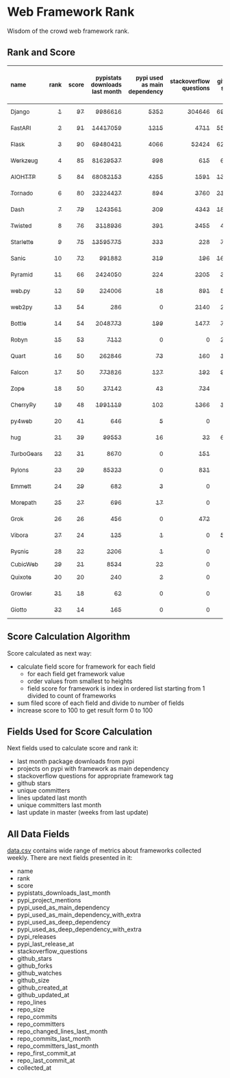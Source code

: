 # Web Framework Rank
Wisdom of the crowd web framework rank.

## Rank and Score
<sub>name</sub> | <sub>rank</sub> | <sub>score</sub> | <sub>pypistats downloads last month</sub> | <sub>pypi used as main dependency</sub> | <sub>stackoverflow questions</sub> | <sub>github stars</sub> | <sub>repo unique committers</sub> | <sub>repo changed lines last month</sub> | <sub>repo unique committers last month</sub> | <sub>repo last commit</sub>
:--- | ---: | ---: | ---: | ---: | ---: | ---: | ---: | ---: | ---: | ---:
[<sub>Django</sub>](https://github.com/django/django "first commit: 2005-07-13") | [<sub>1</sub>](# "  +0 last week") | [<sub>97</sub>](# "  +2 last week") | [<sub>9986616</sub>](# "  #7 in pypistats downloads last month +2.89% last week") | [<sub>5352</sub>](# "  #1 in pypi used as main dependency +0.26% last week") | [<sub>304646</sub>](# "  #1 in stackoverflow questions +0.01% last week") | [<sub>69094</sub>](# "  #1 in github stars +0.18% last week") | [<sub>2855</sub>](# "  #1 in repo unique committers +0.11% last week") | [<sub>20694</sub>](# "▲ #2 in repo changed lines last month +125.4% last week") | [<sub>46</sub>](# "  #1 in repo unique committers last month +0.0% last week") | [<sub>2023-03-04</sub>](# "▲ #1 in repo last commit 1 week ago")
[<sub>FastAPI</sub>](https://github.com/tiangolo/fastapi "first commit: 2018-12-05; uses: Starlette") | [<sub>2</sub>](# "▲ +1 last week") | [<sub>91</sub>](# "▲ +2 last week") | [<sub>14417059</sub>](# "  #5 in pypistats downloads last month +3.93% last week") | [<sub>1215</sub>](# "  #4 in pypi used as main dependency +1.84% last week") | [<sub>4711</sub>](# "  #3 in stackoverflow questions +0.81% last week") | [<sub>55139</sub>](# "  #3 in github stars +0.44% last week") | [<sub>434</sub>](# "  #6 in repo unique committers +0.7% last week") | [<sub>3324</sub>](# "▲ #6 in repo changed lines last month +53.89% last week") | [<sub>17</sub>](# "  #2 in repo unique committers last month +30.77% last week") | [<sub>2023-03-04</sub>](# "▲ #1 in repo last commit 1 week ago")
[<sub>Flask</sub>](https://github.com/pallets/flask "first commit: 2010-04-06; uses: Werkzeug") | [<sub>3</sub>](# "▼ -1 last week") | [<sub>90</sub>](# "▼ -2 last week") | [<sub>69480421</sub>](# "  #2 in pypistats downloads last month -1.01% last week") | [<sub>4066</sub>](# "  #3 in pypi used as main dependency +0.35% last week") | [<sub>52424</sub>](# "  #2 in stackoverflow questions -0.39% last week") | [<sub>62090</sub>](# "  #2 in github stars +0.11% last week") | [<sub>823</sub>](# "  #2 in repo unique committers +0.0% last week") | [<sub>5333</sub>](# "  #4 in repo changed lines last month -0.26% last week") | [<sub>5</sub>](# "▼ #8 in repo unique committers last month -16.67% last week") | [<sub>2023-03-01</sub>](# "▼ #5 in repo last commit 1 week ago")
[<sub>Werkzeug</sub>](https://github.com/pallets/werkzeug "first commit: 2007-05-04; used by: Flask and Quart") | [<sub>4</sub>](# "▲ +2 last week") | [<sub>85</sub>](# "▲ +2 last week") | [<sub>81629537</sub>](# "  #1 in pypistats downloads last month -0.73% last week") | [<sub>998</sub>](# "  #5 in pypi used as main dependency +0.6% last week") | [<sub>615</sub>](# "  #15 in stackoverflow questions +0.16% last week") | [<sub>6297</sub>](# "  #12 in github stars +0.06% last week") | [<sub>479</sub>](# "  #4 in repo unique committers +0.21% last week") | [<sub>12334</sub>](# "▼ #3 in repo changed lines last month +20.5% last week") | [<sub>8</sub>](# "▲ #5 in repo unique committers last month +33.33% last week") | [<sub>2023-03-04</sub>](# "▲ #1 in repo last commit 1 week ago")
[<sub>AIOHTTP</sub>](https://github.com/aio-libs/aiohttp "first commit: 2013-10-01") | [<sub>5</sub>](# "▼ -1 last week") | [<sub>84</sub>](# "▼ -1 last week") | [<sub>68082153</sub>](# "  #3 in pypistats downloads last month +1.6% last week") | [<sub>4255</sub>](# "  #2 in pypi used as main dependency +0.73% last week") | [<sub>1591</sub>](# "  #9 in stackoverflow questions +0.13% last week") | [<sub>13319</sub>](# "  #7 in github stars +0.17% last week") | [<sub>692</sub>](# "  #3 in repo unique committers +0.0% last week") | [<sub>655</sub>](# "  #11 in repo changed lines last month +6.33% last week") | [<sub>7</sub>](# "▼ #6 in repo unique committers last month +0.0% last week") | [<sub>2023-02-28</sub>](# "▼ #5 in repo last commit 1 week ago")
[<sub>Tornado</sub>](https://github.com/tornadoweb/tornado "first commit: 2009-09-09") | [<sub>6</sub>](# "▼ -1 last week") | [<sub>80</sub>](# "▼ -4 last week") | [<sub>23224427</sub>](# "  #4 in pypistats downloads last month +1.74% last week") | [<sub>894</sub>](# "  #6 in pypi used as main dependency +0.34% last week") | [<sub>3760</sub>](# "  #5 in stackoverflow questions +0.03% last week") | [<sub>21004</sub>](# "  #4 in github stars +0.06% last week") | [<sub>448</sub>](# "  #5 in repo unique committers +0.0% last week") | [<sub>1268</sub>](# "▼ #9 in repo changed lines last month -23.38% last week") | [<sub>3</sub>](# "▼ #11 in repo unique committers last month +0.0% last week") | [<sub>2023-02-21</sub>](# "▼ #14 in repo last commit 2 weeks ago")
[<sub>Dash</sub>](https://github.com/plotly/dash "first commit: 2015-04-10") | [<sub>7</sub>](# "  +0 last week") | [<sub>79</sub>](# "  +0 last week") | [<sub>1243561</sub>](# "  #12 in pypistats downloads last month +2.62% last week") | [<sub>309</sub>](# "  #10 in pypi used as main dependency +1.31% last week") | [<sub>4343</sub>](# "  #4 in stackoverflow questions +0.09% last week") | [<sub>18205</sub>](# "  #5 in github stars +0.28% last week") | [<sub>160</sub>](# "  #15 in repo unique committers +0.63% last week") | [<sub>146216</sub>](# "  #1 in repo changed lines last month +4.61% last week") | [<sub>6</sub>](# "▲ #7 in repo unique committers last month +50.0% last week") | [<sub>2023-03-02</sub>](# "▼ #5 in repo last commit 1 week ago")
[<sub>Twisted</sub>](https://github.com/twisted/twisted "first commit: 2001-07-09") | [<sub>8</sub>](# "▲ +2 last week") | [<sub>76</sub>](# "▲ +3 last week") | [<sub>3118936</sub>](# "  #8 in pypistats downloads last month +0.05% last week") | [<sub>391</sub>](# "  #7 in pypi used as main dependency +0.0% last week") | [<sub>3455</sub>](# "  #6 in stackoverflow questions +0.03% last week") | [<sub>4962</sub>](# "  #15 in github stars +0.08% last week") | [<sub>294</sub>](# "  #9 in repo unique committers +0.0% last week") | [<sub>1655</sub>](# "▲ #8 in repo changed lines last month +168.23% last week") | [<sub>5</sub>](# "▲ #8 in repo unique committers last month +66.67% last week") | [<sub>2023-02-27</sub>](# "▲ #5 in repo last commit 1 week ago")
[<sub>Starlette</sub>](https://github.com/encode/starlette "first commit: 2018-06-25; used by: FastAPI") | [<sub>9</sub>](# "▼ -1 last week") | [<sub>75</sub>](# "▼ -1 last week") | [<sub>13595775</sub>](# "  #6 in pypistats downloads last month +1.45% last week") | [<sub>333</sub>](# "  #8 in pypi used as main dependency +1.22% last week") | [<sub>228</sub>](# "  #17 in stackoverflow questions -0.87% last week") | [<sub>7945</sub>](# "  #9 in github stars +0.28% last week") | [<sub>237</sub>](# "  #11 in repo unique committers +0.42% last week") | [<sub>1075</sub>](# "▼ #10 in repo changed lines last month +1.32% last week") | [<sub>13</sub>](# "  #3 in repo unique committers last month +8.33% last week") | [<sub>2023-03-03</sub>](# "▼ #5 in repo last commit 1 week ago")
[<sub>Sanic</sub>](https://github.com/sanic-org/sanic "first commit: 2016-05-26") | [<sub>10</sub>](# "▼ -1 last week") | [<sub>72</sub>](# "▼ -2 last week") | [<sub>991882</sub>](# "  #13 in pypistats downloads last month +1.27% last week") | [<sub>319</sub>](# "  #9 in pypi used as main dependency +0.63% last week") | [<sub>196</sub>](# "  #18 in stackoverflow questions +0.0% last week") | [<sub>16885</sub>](# "  #6 in github stars +0.13% last week") | [<sub>362</sub>](# "  #7 in repo unique committers +0.0% last week") | [<sub>2607</sub>](# "▼ #7 in repo changed lines last month +16.96% last week") | [<sub>4</sub>](# "▼ #10 in repo unique committers last month -20.0% last week") | [<sub>2023-02-27</sub>](# "▼ #5 in repo last commit 1 week ago")
[<sub>Pyramid</sub>](https://github.com/Pylons/pyramid "first commit: 2008-07-04; used by: CubicWeb") | [<sub>11</sub>](# "  +0 last week") | [<sub>66</sub>](# "  -2 last week") | [<sub>2424050</sub>](# "  #9 in pypistats downloads last month +6.7% last week") | [<sub>224</sub>](# "  #11 in pypi used as main dependency +0.0% last week") | [<sub>2205</sub>](# "  #7 in stackoverflow questions -0.05% last week") | [<sub>3760</sub>](# "  #16 in github stars +0.16% last week") | [<sub>362</sub>](# "  #7 in repo unique committers +0.0% last week") | [<sub>7</sub>](# "  #15 in repo changed lines last month -77.42% last week") | [<sub>1</sub>](# "▼ #13 in repo unique committers last month -50.0% last week") | [<sub>2023-02-16</sub>](# "▼ #15 in repo last commit 3 weeks ago")
[<sub>web.py</sub>](https://github.com/webpy/webpy "first commit: 1970-01-01") | [<sub>12</sub>](# "▲ +7 last week") | [<sub>59</sub>](# "▲ +13 last week") | [<sub>224006</sub>](# "  #16 in pypistats downloads last month +6.76% last week") | [<sub>18</sub>](# "  #18 in pypi used as main dependency +5.88% last week") | [<sub>891</sub>](# "  #12 in stackoverflow questions +0.0% last week") | [<sub>5779</sub>](# "  #13 in github stars +0.07% last week") | [<sub>94</sub>](# "  #18 in repo unique committers +0.0% last week") | [<sub>108</sub>](# "▲ #13 in repo changed lines last month +100% last week") | [<sub>1</sub>](# "▲ #13 in repo unique committers last month +100% last week") | [<sub>2023-03-02</sub>](# "▲ #5 in repo last commit 1 week ago")
[<sub>web2py</sub>](https://github.com/web2py/web2py "first commit: 2011-11-23") | [<sub>13</sub>](# "▲ +4 last week") | [<sub>54</sub>](# "▲ +5 last week") | [<sub>286</sub>](# "  #28 in pypistats downloads last month -17.58% last week") | [<sub>0</sub>](# "  #26 in pypi used as main dependency +100% last week") | [<sub>2140</sub>](# "  #8 in stackoverflow questions +0.0% last week") | [<sub>2034</sub>](# "  #18 in github stars +0.05% last week") | [<sub>271</sub>](# "  #10 in repo unique committers +0.0% last week") | [<sub>116</sub>](# "▲ #12 in repo changed lines last month +286.67% last week") | [<sub>3</sub>](# "▲ #11 in repo unique committers last month +50.0% last week") | [<sub>2023-03-01</sub>](# "▲ #5 in repo last commit 1 week ago")
[<sub>Bottle</sub>](https://github.com/bottlepy/bottle "first commit: 2009-06-30") | [<sub>14</sub>](# "  +0 last week") | [<sub>54</sub>](# "  +1 last week") | [<sub>2048773</sub>](# "▲ #10 in pypistats downloads last month -0.57% last week") | [<sub>199</sub>](# "  #12 in pypi used as main dependency +0.51% last week") | [<sub>1477</sub>](# "  #10 in stackoverflow questions +0.07% last week") | [<sub>7910</sub>](# "  #10 in github stars +0.1% last week") | [<sub>231</sub>](# "  #12 in repo unique committers +0.0% last week") | [<sub>0</sub>](# "  #18 in repo changed lines last month +100% last week") | [<sub>0</sub>](# "  #18 in repo unique committers last month +100% last week") | [<sub>2022-09-05</sub>](# "  #23 in repo last commit 26 weeks ago")
[<sub>Robyn</sub>](https://github.com/sansyrox/robyn "first commit: 2021-05-22") | [<sub>15</sub>](# "▼ -3 last week") | [<sub>53</sub>](# "▼ -1 last week") | [<sub>7112</sub>](# "  #22 in pypistats downloads last month +3.72% last week") | [<sub>0</sub>](# "  #26 in pypi used as main dependency +100% last week") | [<sub>0</sub>](# "  #23 in stackoverflow questions +100% last week") | [<sub>2466</sub>](# "  #17 in github stars +0.82% last week") | [<sub>42</sub>](# "  #21 in repo unique committers +2.44% last week") | [<sub>3398</sub>](# "  #5 in repo changed lines last month -3.96% last week") | [<sub>12</sub>](# "▼ #4 in repo unique committers last month +0.0% last week") | [<sub>2023-03-04</sub>](# "  #1 in repo last commit 1 week ago")
[<sub>Quart</sub>](https://github.com/pallets/quart "first commit: 2017-05-14; uses: Werkzeug") | [<sub>16</sub>](# "▼ -3 last week") | [<sub>50</sub>](# "▼ -4 last week") | [<sub>262846</sub>](# "  #15 in pypistats downloads last month -1.36% last week") | [<sub>73</sub>](# "  #15 in pypi used as main dependency +1.39% last week") | [<sub>160</sub>](# "  #20 in stackoverflow questions +0.63% last week") | [<sub>1648</sub>](# "  #20 in github stars +1.23% last week") | [<sub>87</sub>](# "  #19 in repo unique committers +0.0% last week") | [<sub>4</sub>](# "▼ #16 in repo changed lines last month -94.67% last week") | [<sub>1</sub>](# "▼ #13 in repo unique committers last month -50.0% last week") | [<sub>2023-02-12</sub>](# "▼ #15 in repo last commit 3 weeks ago")
[<sub>Falcon</sub>](https://github.com/falconry/falcon "first commit: 2012-12-06; used by: hug") | [<sub>17</sub>](# "▼ -1 last week") | [<sub>50</sub>](# "▼ +0 last week") | [<sub>773826</sub>](# "  #14 in pypistats downloads last month +3.17% last week") | [<sub>127</sub>](# "  #13 in pypi used as main dependency +0.0% last week") | [<sub>192</sub>](# "  #19 in stackoverflow questions -0.52% last week") | [<sub>9016</sub>](# "  #8 in github stars +0.02% last week") | [<sub>203</sub>](# "  #13 in repo unique committers +0.0% last week") | [<sub>0</sub>](# "  #18 in repo changed lines last month +100% last week") | [<sub>0</sub>](# "  #18 in repo unique committers last month +100% last week") | [<sub>2023-01-18</sub>](# "▼ #20 in repo last commit 7 weeks ago")
[<sub>Zope</sub>](https://github.com/zopefoundation/Zope "first commit: 1996-06-17") | [<sub>18</sub>](# "▼ -3 last week") | [<sub>50</sub>](# "▼ -3 last week") | [<sub>37142</sub>](# "  #19 in pypistats downloads last month +0.62% last week") | [<sub>43</sub>](# "  #16 in pypi used as main dependency +0.0% last week") | [<sub>734</sub>](# "  #14 in stackoverflow questions +0.0% last week") | [<sub>318</sub>](# "  #25 in github stars -0.31% last week") | [<sub>174</sub>](# "  #14 in repo unique committers +0.0% last week") | [<sub>2</sub>](# "▼ #17 in repo changed lines last month -96.72% last week") | [<sub>1</sub>](# "▼ #13 in repo unique committers last month -50.0% last week") | [<sub>2023-02-06</sub>](# "▼ #17 in repo last commit 4 weeks ago")
[<sub>CherryPy</sub>](https://github.com/cherrypy/cherrypy "first commit: 2004-11-20") | [<sub>19</sub>](# "▼ -1 last week") | [<sub>48</sub>](# "▼ +0 last week") | [<sub>1991119</sub>](# "▼ #11 in pypistats downloads last month -4.67% last week") | [<sub>102</sub>](# "  #14 in pypi used as main dependency +0.0% last week") | [<sub>1366</sub>](# "  #11 in stackoverflow questions +0.07% last week") | [<sub>1652</sub>](# "  #19 in github stars +0.12% last week") | [<sub>145</sub>](# "  #16 in repo unique committers +0.0% last week") | [<sub>0</sub>](# "  #18 in repo changed lines last month +100% last week") | [<sub>0</sub>](# "  #18 in repo unique committers last month +100% last week") | [<sub>2023-01-09</sub>](# "▼ #21 in repo last commit 8 weeks ago")
[<sub>py4web</sub>](https://github.com/web2py/py4web "first commit: 2019-03-25") | [<sub>20</sub>](# "▲ +4 last week") | [<sub>41</sub>](# "▲ +13 last week") | [<sub>646</sub>](# "  #26 in pypistats downloads last month +20.07% last week") | [<sub>5</sub>](# "  #21 in pypi used as main dependency +0.0% last week") | [<sub>0</sub>](# "  #23 in stackoverflow questions +100% last week") | [<sub>192</sub>](# "  #27 in github stars +0.52% last week") | [<sub>64</sub>](# "  #20 in repo unique committers +0.0% last week") | [<sub>40</sub>](# "▲ #14 in repo changed lines last month +100% last week") | [<sub>1</sub>](# "▲ #13 in repo unique committers last month +100% last week") | [<sub>2023-02-26</sub>](# "▲ #5 in repo last commit 1 week ago")
[<sub>hug</sub>](https://github.com/hugapi/hug "first commit: 2015-07-17; uses: Falcon") | [<sub>21</sub>](# "▼ -1 last week") | [<sub>39</sub>](# "▼ +0 last week") | [<sub>99553</sub>](# "  #17 in pypistats downloads last month +11.06% last week") | [<sub>16</sub>](# "  #20 in pypi used as main dependency +0.0% last week") | [<sub>32</sub>](# "  #22 in stackoverflow questions +0.0% last week") | [<sub>6709</sub>](# "  #11 in github stars +0.06% last week") | [<sub>123</sub>](# "  #17 in repo unique committers +0.0% last week") | [<sub>0</sub>](# "  #18 in repo changed lines last month +100% last week") | [<sub>0</sub>](# "  #18 in repo unique committers last month +100% last week") | [<sub>2020-08-10</sub>](# "  #27 in repo last commit 134 weeks ago")
[<sub>TurboGears</sub>](https://github.com/TurboGears/tg2 "first commit: 2007-06-27") | [<sub>22</sub>](# "▼ -1 last week") | [<sub>31</sub>](# "▼ -8 last week") | [<sub>8670</sub>](# "  #20 in pypistats downloads last month -5.35% last week") | [<sub>0</sub>](# "  #26 in pypi used as main dependency +100% last week") | [<sub>151</sub>](# "  #21 in stackoverflow questions -0.66% last week") | [<sub>779</sub>](# "  #22 in github stars +0.0% last week") | [<sub>36</sub>](# "  #23 in repo unique committers +0.0% last week") | [<sub>0</sub>](# "▼ #18 in repo changed lines last month -100.0% last week") | [<sub>0</sub>](# "▼ #18 in repo unique committers last month -100.0% last week") | [<sub>2023-01-29</sub>](# "▼ #18 in repo last commit 5 weeks ago")
[<sub>Pylons</sub>](https://github.com/Pylons/pylons "first commit: 2006-02-18") | [<sub>23</sub>](# "  +0 last week") | [<sub>29</sub>](# "  +0 last week") | [<sub>85323</sub>](# "  #18 in pypistats downloads last month +10.19% last week") | [<sub>0</sub>](# "  #26 in pypi used as main dependency +100% last week") | [<sub>831</sub>](# "  #13 in stackoverflow questions +0.0% last week") | [<sub>225</sub>](# "  #26 in github stars +0.0% last week") | [<sub>36</sub>](# "  #23 in repo unique committers +0.0% last week") | [<sub>0</sub>](# "  #18 in repo changed lines last month +100% last week") | [<sub>0</sub>](# "  #18 in repo unique committers last month +100% last week") | [<sub>2018-01-12</sub>](# "  #30 in repo last commit 269 weeks ago")
[<sub>Emmett</sub>](https://github.com/emmett-framework/emmett "first commit: 2014-10-22") | [<sub>24</sub>](# "▼ -2 last week") | [<sub>29</sub>](# "▼ -9 last week") | [<sub>682</sub>](# "▼ #25 in pypistats downloads last month -4.35% last week") | [<sub>3</sub>](# "  #22 in pypi used as main dependency +0.0% last week") | [<sub>0</sub>](# "  #23 in stackoverflow questions +100% last week") | [<sub>829</sub>](# "  #21 in github stars +0.0% last week") | [<sub>22</sub>](# "  #27 in repo unique committers +0.0% last week") | [<sub>0</sub>](# "▼ #18 in repo changed lines last month -100.0% last week") | [<sub>0</sub>](# "▼ #18 in repo unique committers last month -100.0% last week") | [<sub>2023-01-30</sub>](# "▼ #18 in repo last commit 5 weeks ago")
[<sub>Morepath</sub>](https://github.com/morepath/morepath "first commit: 2013-07-17") | [<sub>25</sub>](# "  +0 last week") | [<sub>27</sub>](# "  +0 last week") | [<sub>696</sub>](# "▲ #24 in pypistats downloads last month +21.89% last week") | [<sub>17</sub>](# "▼ #19 in pypi used as main dependency +0.0% last week") | [<sub>0</sub>](# "  #23 in stackoverflow questions +100% last week") | [<sub>395</sub>](# "  #24 in github stars +0.0% last week") | [<sub>28</sub>](# "  #25 in repo unique committers +0.0% last week") | [<sub>0</sub>](# "  #18 in repo changed lines last month +100% last week") | [<sub>0</sub>](# "  #18 in repo unique committers last month +100% last week") | [<sub>2022-05-29</sub>](# "  #25 in repo last commit 40 weeks ago")
[<sub>Grok</sub>](https://github.com/zopefoundation/grok "first commit: 2006-10-14") | [<sub>26</sub>](# "  +0 last week") | [<sub>26</sub>](# "  +0 last week") | [<sub>456</sub>](# "  #27 in pypistats downloads last month +27.02% last week") | [<sub>0</sub>](# "  #26 in pypi used as main dependency +100% last week") | [<sub>472</sub>](# "  #16 in stackoverflow questions +0.0% last week") | [<sub>22</sub>](# "  #31 in github stars +0.0% last week") | [<sub>41</sub>](# "▼ #22 in repo unique committers +0.0% last week") | [<sub>0</sub>](# "  #18 in repo changed lines last month +100% last week") | [<sub>0</sub>](# "  #18 in repo unique committers last month +100% last week") | [<sub>2022-12-29</sub>](# "  #22 in repo last commit 10 weeks ago")
[<sub>Vibora</sub>](https://github.com/vibora-io/vibora "first commit: 2018-06-13") | [<sub>27</sub>](# "  +0 last week") | [<sub>24</sub>](# "  -1 last week") | [<sub>125</sub>](# "▼ #31 in pypistats downloads last month +5.04% last week") | [<sub>1</sub>](# "  #24 in pypi used as main dependency +0.0% last week") | [<sub>0</sub>](# "  #23 in stackoverflow questions +100% last week") | [<sub>5712</sub>](# "  #14 in github stars +0.0% last week") | [<sub>27</sub>](# "  #26 in repo unique committers +0.0% last week") | [<sub>0</sub>](# "  #18 in repo changed lines last month +100% last week") | [<sub>0</sub>](# "  #18 in repo unique committers last month +100% last week") | [<sub>2019-02-11</sub>](# "  #29 in repo last commit 212 weeks ago")
[<sub>Pycnic</sub>](https://github.com/nullism/pycnic "first commit: 2015-11-04") | [<sub>28</sub>](# "  +0 last week") | [<sub>22</sub>](# "  +0 last week") | [<sub>2206</sub>](# "  #23 in pypistats downloads last month -10.72% last week") | [<sub>1</sub>](# "  #24 in pypi used as main dependency +0.0% last week") | [<sub>0</sub>](# "  #23 in stackoverflow questions +100% last week") | [<sub>159</sub>](# "  #28 in github stars +0.0% last week") | [<sub>11</sub>](# "  #28 in repo unique committers +0.0% last week") | [<sub>0</sub>](# "  #18 in repo changed lines last month +100% last week") | [<sub>0</sub>](# "  #18 in repo unique committers last month +100% last week") | [<sub>2022-04-05</sub>](# "  #26 in repo last commit 48 weeks ago")
[<sub>CubicWeb</sub>](https://forge.extranet.logilab.fr/cubicweb/cubicweb "uses: Pyramid") | [<sub>29</sub>](# "  +0 last week") | [<sub>21</sub>](# "  +0 last week") | [<sub>8534</sub>](# "  #21 in pypistats downloads last month +8.96% last week") | [<sub>22</sub>](# "  #17 in pypi used as main dependency +0.0% last week") | [<sub>0</sub>](# "  #23 in stackoverflow questions +100% last week") | [<sub>0</sub>](# "  #32 in github stars +100% last week") | [<sub>0</sub>](# "  #32 in repo unique committers +100% last week") | [<sub>0</sub>](# "  #18 in repo changed lines last month +100% last week") | [<sub>0</sub>](# "  #18 in repo unique committers last month +100% last week") | [<sub></sub>](# "  #31 in repo last commit")
[<sub>Quixote</sub>](https://github.com/nascheme/quixote "first commit: 2006-03-16") | [<sub>30</sub>](# "  +0 last week") | [<sub>20</sub>](# "  +0 last week") | [<sub>240</sub>](# "  #29 in pypistats downloads last month -15.49% last week") | [<sub>2</sub>](# "  #23 in pypi used as main dependency +0.0% last week") | [<sub>0</sub>](# "  #23 in stackoverflow questions +100% last week") | [<sub>81</sub>](# "  #29 in github stars +0.0% last week") | [<sub>6</sub>](# "  #29 in repo unique committers +0.0% last week") | [<sub>0</sub>](# "  #18 in repo changed lines last month +100% last week") | [<sub>0</sub>](# "  #18 in repo unique committers last month +100% last week") | [<sub>2022-06-23</sub>](# "  #24 in repo last commit 37 weeks ago")
[<sub>Growler</sub>](https://github.com/pyGrowler/Growler "first commit: 2014-08-17") | [<sub>31</sub>](# "  +0 last week") | [<sub>18</sub>](# "  +0 last week") | [<sub>62</sub>](# "  #32 in pypistats downloads last month +51.22% last week") | [<sub>0</sub>](# "  #26 in pypi used as main dependency +100% last week") | [<sub>0</sub>](# "  #23 in stackoverflow questions +100% last week") | [<sub>686</sub>](# "  #23 in github stars +0.0% last week") | [<sub>6</sub>](# "  #29 in repo unique committers +0.0% last week") | [<sub>0</sub>](# "  #18 in repo changed lines last month +100% last week") | [<sub>0</sub>](# "  #18 in repo unique committers last month +100% last week") | [<sub>2020-03-08</sub>](# "  #28 in repo last commit 156 weeks ago")
[<sub>Giotto</sub>](https://github.com/priestc/giotto "first commit: 2012-02-26") | [<sub>32</sub>](# "  +0 last week") | [<sub>14</sub>](# "  +1 last week") | [<sub>165</sub>](# "▲ #30 in pypistats downloads last month +68.37% last week") | [<sub>0</sub>](# "  #26 in pypi used as main dependency +100% last week") | [<sub>0</sub>](# "  #23 in stackoverflow questions +100% last week") | [<sub>58</sub>](# "  #30 in github stars +1.75% last week") | [<sub>3</sub>](# "  #31 in repo unique committers +0.0% last week") | [<sub>0</sub>](# "  #18 in repo changed lines last month +100% last week") | [<sub>0</sub>](# "  #18 in repo unique committers last month +100% last week") | [<sub>2013-10-07</sub>](# "  #31 in repo last commit 491 weeks ago")

## Score Calculation Algorithm
Score calculated as next way:
- calculate field score for framework for each field
  - for each field get framework value
  - order values from smallest to heights
  - field score for framework is index in ordered list starting from 1 divided to count of frameworks
- sum filed score of each field and divide to number of fields
- increase score to 100 to get result form 0 to 100

## Fields Used for Score Calculation
Next fields used to calculate score and rank it:
- last month package downloads from pypi
- projects on pypi with framework as main dependency
- stackoverflow questions for appropriate framework tag
- github stars
- unique committers
- lines updated last month
- unique committers last month
- last update in master (weeks from last update)

## All Data Fields
[data.csv](data.csv) contains wide range of metrics about frameworks collected weekly.
There are next fields presented in it: 

- name
- rank
- score
- pypistats_downloads_last_month
- pypi_project_mentions
- pypi_used_as_main_dependency
- pypi_used_as_main_dependency_with_extra
- pypi_used_as_deep_dependency
- pypi_used_as_deep_dependency_with_extra
- pypi_releases
- pypi_last_release_at
- stackoverflow_questions
- github_stars
- github_forks
- github_watches
- github_size
- github_created_at
- github_updated_at
- repo_lines
- repo_size
- repo_commits
- repo_committers
- repo_changed_lines_last_month
- repo_commits_last_month
- repo_committers_last_month
- repo_first_commit_at
- repo_last_commit_at
- collected_at
